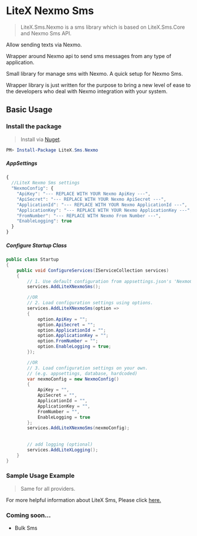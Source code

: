 
# LiteX Nexmo Sms
> LiteX.Sms.Nexmo is a sms library which is based on LiteX.Sms.Core and Nexmo Sms API.
      
Allow sending texts via Nexmo.
      
Wrapper around Nexmo api to send sms messages from any type of application.

Small library for manage sms with Nexmo. A quick setup for Nexmo Sms.

Wrapper library is just written for the purpose to bring a new level of ease to the developers who deal with Nexmo integration with your system.


## Basic Usage

### Install the package

> Install via [Nuget](https://www.nuget.org/packages/LiteX.Sms.Nexmo/).

```Powershell
PM> Install-Package LiteX.Sms.Nexmo
```

##### AppSettings
```js
{  
  //LiteX Nexmo Sms settings
  "NexmoConfig": {
    "ApiKey": "--- REPLACE WITH YOUR Nexmo ApiKey ---",
    "ApiSecret": "--- REPLACE WITH YOUR Nexmo ApiSecret ---",
    "ApplicationId": "--- REPLACE WITH YOUR Nexmo ApplicationId ---",
    "ApplicationKey": "--- REPLACE WITH YOUR Nexmo ApplicationKey ---",
    "FromNumber": "--- REPLACE WITH Nexmo From Number ---",
    "EnableLogging": true
  }
}
```

##### Configure Startup Class
```cs
public class Startup
{
    public void ConfigureServices(IServiceCollection services)
    {
        // 1. Use default configuration from appsettings.json's 'NexmoConfig'
        services.AddLiteXNexmoSms();

        //OR
        // 2. Load configuration settings using options.
        services.AddLiteXNexmoSms(option =>
        {
            option.ApiKey = "";
            option.ApiSecret = "";
            option.ApplicationId = "";
            option.ApplicationKey = "";
            option.FromNumber = "";
            option.EnableLogging = true;
        });

        //OR
        // 3. Load configuration settings on your own.
        // (e.g. appsettings, database, hardcoded)
        var nexmoConfig = new NexmoConfig()
        {
            ApiKey = "",
            ApiSecret = "",
            ApplicationId = "",
            ApplicationKey = "",
            FromNumber = "",
            EnableLogging = true
        };
        services.AddLiteXNexmoSms(nexmoConfig);
        
        
        // add logging (optional)
        services.AddLiteXLogging();
    }
}
```

### Sample Usage Example
> Same for all providers. 

For more helpful information about LiteX Sms, Please click [here.](https://github.com/a-patel/LiteXSms/blob/master/README.md#step-3--use-in-controller-or-business-layer-memo)


### Coming soon...
* Bulk Sms

